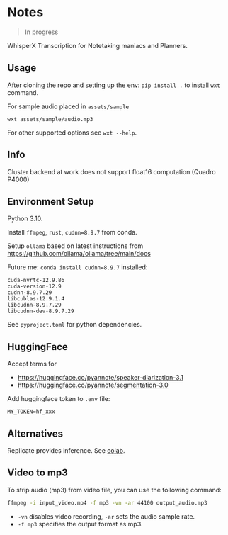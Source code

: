 # Notes

> In progress

WhisperX Transcription for Notetaking maniacs and Planners.

## Usage

After cloning the repo and setting up the env: `pip install .` to install `wxt` command.

For sample audio placed in `assets/sample`

```
wxt assets/sample/audio.mp3
```

For other supported options see `wxt --help`.

## Info

Cluster backend at work does not support float16 computation (Quadro P4000)

## Environment Setup

Python 3.10.

Install `ffmpeg`, `rust`, `cudnn=8.9.7` from conda.

Setup `ollama` based on latest instructions from https://github.com/ollama/ollama/tree/main/docs

Future me: `conda install cudnn=8.9.7` installed:

```
cuda-nvrtc-12.9.86
cuda-version-12.9
cudnn-8.9.7.29
libcublas-12.9.1.4
libcudnn-8.9.7.29
libcudnn-dev-8.9.7.29
```

See `pyproject.toml` for python dependencies.

## HuggingFace

Accept terms for

- https://huggingface.co/pyannote/speaker-diarization-3.1
- https://huggingface.co/pyannote/segmentation-3.0

Add huggingface token to `.env` file:

```
MY_TOKEN=hf_xxx
```

## Alternatives

Replicate provides inference. See [colab](https://colab.research.google.com/drive/1FH50NOULkMUawgvXR7H9gSc4LpDaM5H8).

## Video to mp3

To strip audio (mp3) from video file, you can use the following command:

```bash
ffmpeg -i input_video.mp4 -f mp3 -vn -ar 44100 output_audio.mp3
```

- `-vn` disables video recording, `-ar` sets the audio sample rate.
- `-f mp3` specifies the output format as mp3.
